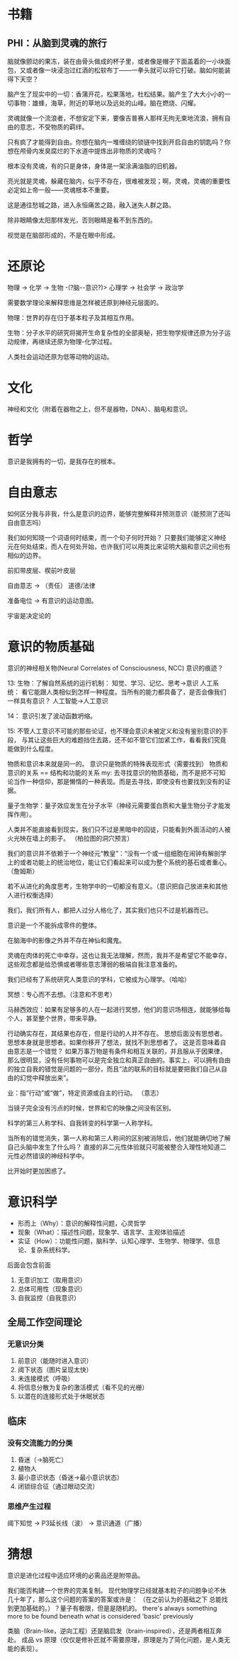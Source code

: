 

# 书籍

## PHI：从脑到灵魂的旅行

脑就像颤动的果冻，装在由骨头做成的杯子里，或者像是帽子下面盖着的一小块面包，又或者像一块浸泡过红酒的松软布丁——一拳头就可以将它打破。脑如何能装得下天空？

脑产生了现实中的一切：香蒲开花，松果落地，杜松结果。脑产生了大大小小的一切事物：雄蜂，海草，附近的草地以及远处的山峰。脑在燃烧、闪耀。

灵魂就像一个流浪者，不想安定下来，要像吉普赛人那样无拘无束地流浪，拥有自由的意志，不受物质的羁绊。

只有疯了才能得到自由。你想在脑内一堆缠绕的锁链中找到开启自由的钥匙吗？你想在颅骨内发臭腐烂的下水道中提炼出非物质的灵魂吗？

根本没有灵魂，有的只是身体，身体是一架涂满油脂的旧机器。

亮光就是灵魂，躲藏在脑内，似乎不存在，很难被发现；啊，灵魂，灵魂的重要性必定如上帝一般——灵魂根本不重要。

这是通往愁城之路，进入永恒痛苦之路，融入迷失人群之路。

除非眼睛像太阳那样发光，否则眼睛是看不到东西的。

视觉是在脑部形成的，不是在眼中形成。



# 还原论
物理 -> 化学 -> 生物 -(?脑--意识?)> 心理学 -> 社会学 -> 政治学

需要数学理论来解释思维是怎样被还原到神经元层面的。

物理：世界的存在归于基本粒子及其相互作用。

生物：分子水平的研究将揭开生命复杂性的全部奥秘，把生物学规律还原为分子运动规律，再继续还原为物理-化学过程。

人类社会运动还原为低等动物的运动。


# 文化

神经和文化（附着在器物之上，但不是器物，DNA）、脑电和意识。

# 哲学
意识是我拥有的一切，是我存在的根本。


# 自由意志

如何区分我与非我，什么是意识的边界，能够完整解释并预测意识（能预测了还叫自由意志吗）

我们如何知晓一个词语何时结束，而一个句子何时开始？
只要我们能够定义神经元在何处结束，而人在何处开始，也许我们可以用类比来证明大脑和意识之间也有相似的边界。

前扣带皮层、楔前叶皮层

自由意志 -> （责任） 道德/法律

准备电位 -> 有意识的运动意图。

宇宙是决定论的




# 意识的物质基础
意识的神经相关物(Neural Correlates of Consciousness, NCC)
意识的痕迹？

13:
生物：了解自然系统的运行机制： 知觉、学习、记忆、思考->意识
人工系统： 看它能跟人类相似到怎样一种程度。当所有的能力都具备了，是否会像我们一样具有意识？
人工智能->人工意识

14：
意识引发了波动函数坍缩。

15:
不管人工意识不可能的那些论证，也不理会意识未被定义和没有鉴别意识的手段，
与其让这些巨大的难题挡住去路，还不如不管它们加紧工作，看看我们究竟能做到什么程度。

物质和意识本来就是同一的。
意识只是物质的特殊表现形式（需要找到）
物质和意识的关系 == 结构和功能的关系
my: 去寻找意识的物质基础，而不是把不可知论当作一种信仰，那是懒惰的一种表现。而是去寻找，即使没有也要找到没有的证据。

量子生物学：量子效应发生在分子水平（神经元需要蛋白质和大量生物分子才能发挥作用）。

人类并不能直接看到现实，我们只不过是黑暗中的囚徒，只能看到外面活动的人被火光映在墙上的影子。 （柏拉图的洞穴预言）

我们的意识并不依赖于一个神经元“教皇”：“没有一个或一组细胞在闹钟有解剖学上的或者功能上的统治地位，能让它们看起来可以成为整个系统的基石或者重心。 （詹姆斯）

若不从进化的角度思考，生物学中的一切都没有意义。（意识把自己放进来和其他人进行权衡选择）

我们，我们所有人，都把人过分人格化了，其实我们也只不过是机器而已。

意识是一个不能拆成零件的整体。

在脑海中的影像之外并不存在神仙和魔鬼。

灵魂在肉体的死亡中幸存，这也让我无法理解，然而，我并不是希望它不能幸存，这些观念都是给恐惧或者哪些意志薄弱的极端自我注意准备的。

我们已经有了系统研究人类意识的学科，它被成为心理学。（哈哈）

冥想：专心而不去想。（注意和不思考）

马赫西效应：如果有足够多的人在一起进行冥想，他们的意识场相连，就能够给每个人，甚至整个世界，带来平静。

行动确实存在，其结果也存在，但是行动的人并不存在。
思想后面没有思想者。思想本身就是思想者。如果你移开了想法，就找不到思想者了。
这是否意味着自由意志是一个错觉？
如果万事万物是有条件和相互关联的，并且服从于因果律，那么很明显，没有任何事物可以是完全独立和真正自由的。事实上，可以拥有自由的独立自我的错觉是问题的一部分，而且“法的联系的目标就是要把我们自己从自由的幻觉中释放出来”。

业：指“行动”或“做”，特定资源或自主的行动。 （意志）

当镜子完全没有污点的时候，世界和它的映像之间没有区别。

科学的第三人称学科、自我转变的科学第一人称学科。

当所有的错觉消失，第一人称和第三人称间的区别被消除后，他们就能确切地了解自己头脑中发生了什么吗？
直接的非二元性体验就只可能被整合入理性地知道二元性必然错误的神经科学中。

比开始时更加困惑了。

# 意识科学
* 形而上（Why）：意识的解释性问题，心灵哲学
* 现象（What）：描述性问题，现象学、语言学、主观体验描述
* 实证（How）：功能性问题，脑科学、认知心理学、生物学、物理学、信息论、复杂系统科学。

后面会包含前面
1. 无意识加工（取用意识）
2. 总体可用性（现象意识）
3. 自我监控（自我意识）

## 全局工作空间理论

### 无意识分类
1. 前意识（能随时进入意识） 
2. 阈下状态（图片呈现太快）
3. 未连接模式（呼吸）
4. 将信息分散为复杂的激活模式（看不见的光栅）
5. 以潜在的连接形式处于休眠状态

## 临床

### 没有交流能力的分类
1. 昏迷（->脑死亡）
2. 植物人
3. 最小意识状态（昏迷->最小意识状态）
4. 闭锁综合征（通过眼动交流）


### 思维产生过程
阈下知觉 -> P3延长线（波） -> 意识通道（广播）


# 猜想
意识是进化过程中适应环境的必需品还是附带品。

我们能否构建一个世界的完美复制。
现代物理学已经就基本粒子的问题争论不休几十年了，那么这个问题的答案的答案或许是：
（在之前认为的基础之下 总能找到更加基础的。）？量子有极限，但是是随机的。
there's always something more to be found beneath what is considered 'basic' previously 

类脑（Brain-like，逆向工程）还是脑启发（brain-inspired），还是两者相互奔赴。
成品 vs 原理（仅仅是修补匠就不需要原理，原理是为了简化问题，是人类无能的表现）。